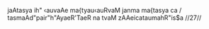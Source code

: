jaAtasya ih" ‹auvaAe ma{tyau‹auRvaM janma ma{tasya ca /
tasmaAd"pair"h"AyaeR'TaeR na tvaM zAAeicataumahR"is$a //27//